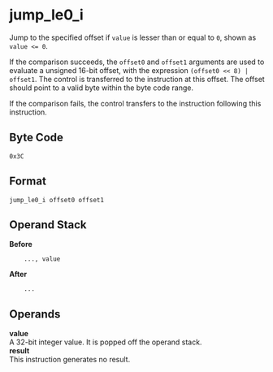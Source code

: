 # jump_le0_i

Jump to the specified offset if `value` is lesser than or equal to `0`,
shown as `value <= 0`.

If the comparison succeeds, the `offset0` and `offset1` arguments are
used to evaluate a unsigned 16-bit offset, with the expression
`(offset0 << 8) | offset1`. The control is transferred to the instruction
at this offset. The offset should point to a valid byte within the byte
code range.

If the comparison fails, the control transfers to the instruction following
this instruction.

## Byte Code
```
0x3C
```

## Format
```
jump_le0_i offset0 offset1
```

## Operand Stack
**Before**  
```
    ..., value
```
**After**  
```
    ...
```

## Operands
**value**  
    A 32-bit integer value. It is popped off the operand stack.  
**result**  
    This instruction generates no result.